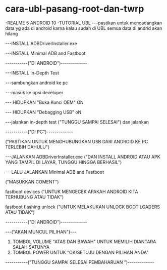 # cara-ubl-pasang-root-dan-twrp
 -REALME 5 ANDROID 10
  -TUTORIAL UBL
---pastikan untuk mencadangkan data yg ada di android karna kalau sudah di UBL semua data di andrid akan hilang

---INSTALL ADBDriverInstaller.exe

---INSTALL Minimal ADB and Fastboot

-----------("DI ANDROID")-------------

---INSTALL In-Depth Test

---sambungkan android ke pc

---masuk ke opsi developer

---	HIDUPKAN "Buka Kunci OEM" ON

---  HIDUPKAN "Debagging USB" oN

---jalankan in-depth test   ("TUNGGU SAMPAI SELESAI") dan jalankan

-----------("DI PC")-------------

 ("PASTIKAN UNTUK MENGHUBUNGKAN USB DARI ANDROID KE PC TERLEBIH DAHULU")

---JALANKAN ADBDriverInstaller.exe ("DAN INSTALL ANDROID ATAU APK YANG TAMPIL DI LAYAR, TUNGGU HINGGA BERHASIL")

---LALU JALANKAN Minimal ADB and Fastboot

("MASUKKAN COMENT")

fastboot devices    ("UNTUK MENGECEK APAKAH ANDROID KITA TERHUBUNG ATAU TIDAK")

fastboot flashing unlock      ("UNTUK MELAKUKAN UNLOCK BOOT LOADERS ATAU TIDAK")

-----------("DI ANDROID")-------------

---("AKAN MUNCUL PILIHAN")---

1. TOMBOL VOLUME "ATAS DAN BAWAH" UNTUK MEMILIH DIANTARA SALAH SATUNYA
2. TOMBOL POWER UNTUK "OK/SETUJU DENGAN PILIHAN ANDA"

-----------("TUNGGU SAMPAI SELESAI PEMBAHARUAN ")-------------
